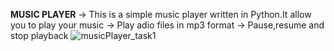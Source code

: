 **MUSIC PLAYER**
-> This is a simple music player written in Python.It allow you to play your music
-> Play adio files in mp3 format
-> Pause,resume and stop playback
![musicPlayer_task1](https://github.com/chirag-gitt/music-player/assets/137388222/2053fbde-7232-436d-8625-40bddc76d193)

